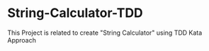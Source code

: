# String-Calculator-TDD
This Project is related to create "String Calculator" using TDD Kata Approach
